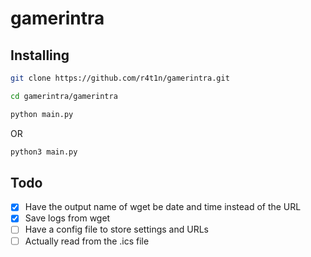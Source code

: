 # gamerintra

## Installing

```sh
git clone https://github.com/r4t1n/gamerintra.git
```

```sh
cd gamerintra/gamerintra
```

```sh
python main.py
```

OR

```sh
python3 main.py
```

## Todo

- [X] Have the output name of wget be date and time instead of the URL
- [X] Save logs from wget
- [ ] Have a config file to store settings and URLs
- [ ] Actually read from the .ics file
